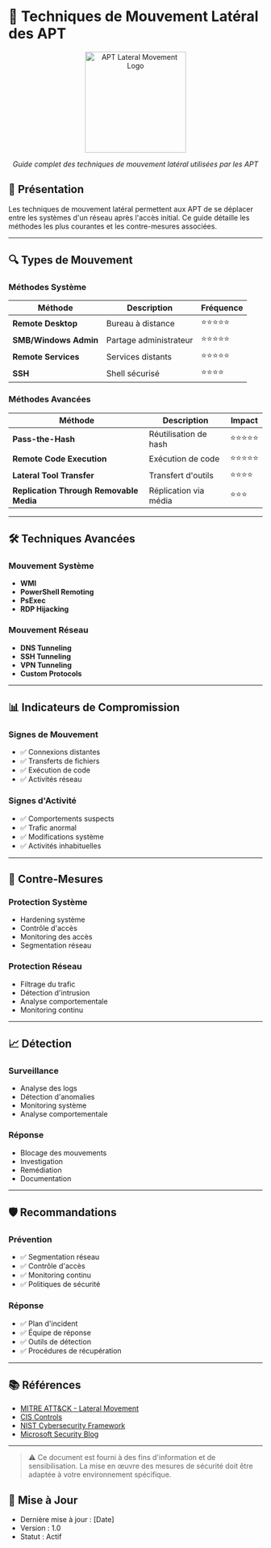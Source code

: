# 🔄 Techniques de Mouvement Latéral des APT

<div align="center">
  <img src="../../assets/logos/apt-lateral-logo.png" alt="APT Lateral Movement Logo" width="200"/>
  <br>
  <p><em>Guide complet des techniques de mouvement latéral utilisées par les APT</em></p>
</div>

## 🧠 Présentation

Les techniques de mouvement latéral permettent aux APT de se déplacer entre les systèmes d'un réseau après l'accès initial. Ce guide détaille les méthodes les plus courantes et les contre-mesures associées.

---

## 🔍 Types de Mouvement

### Méthodes Système
| Méthode | Description | Fréquence |
|---------|-------------|-----------|
| **Remote Desktop** | Bureau à distance | ⭐⭐⭐⭐⭐ |
| **SMB/Windows Admin** | Partage administrateur | ⭐⭐⭐⭐⭐ |
| **Remote Services** | Services distants | ⭐⭐⭐⭐⭐ |
| **SSH** | Shell sécurisé | ⭐⭐⭐⭐ |

### Méthodes Avancées
| Méthode | Description | Impact |
|---------|-------------|--------|
| **Pass-the-Hash** | Réutilisation de hash | ⭐⭐⭐⭐⭐ |
| **Remote Code Execution** | Exécution de code | ⭐⭐⭐⭐⭐ |
| **Lateral Tool Transfer** | Transfert d'outils | ⭐⭐⭐⭐ |
| **Replication Through Removable Media** | Réplication via média | ⭐⭐⭐ |

---

## 🛠️ Techniques Avancées

### Mouvement Système
- **WMI**
- **PowerShell Remoting**
- **PsExec**
- **RDP Hijacking**

### Mouvement Réseau
- **DNS Tunneling**
- **SSH Tunneling**
- **VPN Tunneling**
- **Custom Protocols**

---

## 📊 Indicateurs de Compromission

### Signes de Mouvement
- ✅ Connexions distantes
- ✅ Transferts de fichiers
- ✅ Exécution de code
- ✅ Activités réseau

### Signes d'Activité
- ✅ Comportements suspects
- ✅ Trafic anormal
- ✅ Modifications système
- ✅ Activités inhabituelles

---

## 🎯 Contre-Mesures

### Protection Système
- Hardening système
- Contrôle d'accès
- Monitoring des accès
- Segmentation réseau

### Protection Réseau
- Filtrage du trafic
- Détection d'intrusion
- Analyse comportementale
- Monitoring continu

---

## 📈 Détection

### Surveillance
- Analyse des logs
- Détection d'anomalies
- Monitoring système
- Analyse comportementale

### Réponse
- Blocage des mouvements
- Investigation
- Remédiation
- Documentation

---

## 🛡️ Recommandations

### Prévention
- ✅ Segmentation réseau
- ✅ Contrôle d'accès
- ✅ Monitoring continu
- ✅ Politiques de sécurité

### Réponse
- ✅ Plan d'incident
- ✅ Équipe de réponse
- ✅ Outils de détection
- ✅ Procédures de récupération

---

## 📚 Références

- [MITRE ATT&CK - Lateral Movement](https://attack.mitre.org/tactics/TA0008/)
- [CIS Controls](https://www.cisecurity.org/controls/)
- [NIST Cybersecurity Framework](https://www.nist.gov/cyberframework)
- [Microsoft Security Blog](https://www.microsoft.com/security/blog/)

---

> ⚠️ Ce document est fourni à des fins d'information et de sensibilisation. La mise en œuvre des mesures de sécurité doit être adaptée à votre environnement spécifique.

## 📅 Mise à Jour
- Dernière mise à jour : [Date]
- Version : 1.0
- Statut : Actif 
